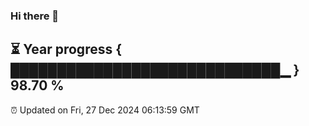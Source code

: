 ### Hi there 👋
⏳ Year progress { █████████████████████████████▁ } 98.70 %
---
⏰ Updated on Fri, 27 Dec 2024 06:13:59 GMT


